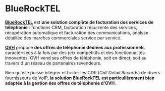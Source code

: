 # BlueRockTEL

[**BlueRockTEL**](http://bluerocktel.com/) est **une solution complète de facturation des services de téléphonie** : fonctions CRM, facturation récurrente des services, récupération automatique et facturation des communications, analyse détaillée des marches commerciales service par service.

[**OVH**](https://www.ovhtelecom.fr/) propose **des offres de téléphonie dédiées aux professionnels**, caractérisées à la fois par des prix compétitifs et des fonctionnalités innovantes. OVH vend ses offres de téléphonie, soit en direct, soit au travers d'un réseau de partenaires revendeurs.

Bien qu'elle puisse intégrer et traiter les CDR (*Call Detail Records*) de divers fournisseurs de VoIP, **la solution BlueRockTEL est particulièrement bien adaptée à la gestion des offres de téléphonie d'OVH**.
